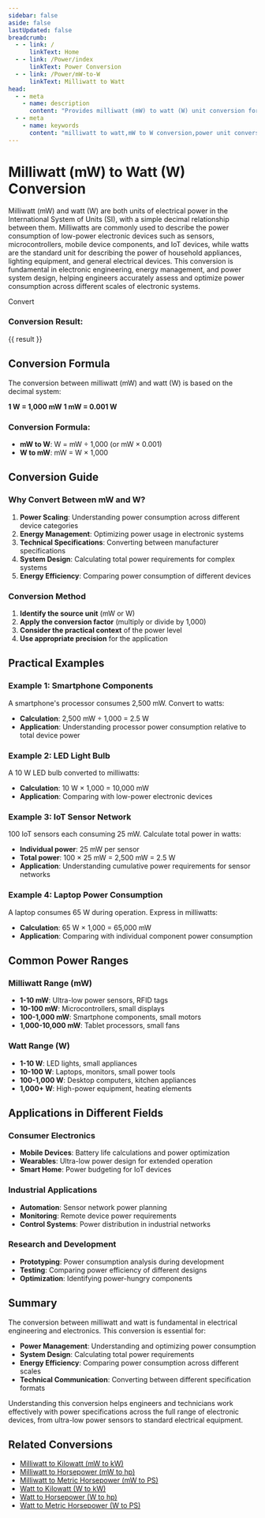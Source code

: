 ```yaml
---
sidebar: false
aside: false
lastUpdated: false
breadcrumb:
  - - link: /
      linkText: Home
  - - link: /Power/index
      linkText: Power Conversion
  - - link: /Power/mW-to-W
      linkText: Milliwatt to Watt
head:
  - - meta
    - name: description
      content: "Provides milliwatt (mW) to watt (W) unit conversion formulas and practical application scenarios, suitable for power analysis from low-power electronic devices to standard electrical equipment."
  - - meta
    - name: keywords
      content: "milliwatt to watt,mW to W conversion,power unit conversion formula,electronic devices,electrical equipment,power consumption,power unit conversion tool"
---
```

# Milliwatt (mW) to Watt (W) Conversion

Milliwatt (mW) and watt (W) are both units of electrical power in the International System of Units (SI), with a simple decimal relationship between them. Milliwatts are commonly used to describe the power consumption of low-power electronic devices such as sensors, microcontrollers, mobile device components, and IoT devices, while watts are the standard unit for describing the power of household appliances, lighting equipment, and general electrical devices. This conversion is fundamental in electronic engineering, energy management, and power system design, helping engineers accurately assess and optimize power consumption across different scales of electronic systems.

<script setup>
import { onMounted,reactive,inject ,ref  } from 'vue'
import { NButton,NForm ,NFormItem,NInput,NInputNumber,NSelect,NCard,useMessage ,NGrid ,NGi } from 'naive-ui'
import { defineClientComponent } from 'vitepress'
import { Power } from '../../files';
const convert = inject('convert')
const seoKey = [
  'milliwatt to watt', 'mW to W conversion', 'power unit conversion', 'electronic devices', 'electrical equipment',
  'power consumption', 'low power devices', 'energy management', 'power optimization', 'electronic engineering',
  'IoT devices', 'microcontrollers', 'power analysis', 'energy efficiency', 'electrical systems'
];
const options =  [
  { "label": "Milliwatt (mW)","value": "mW" },
  { "label": "Watt (W)","value": "W" }
];
const formRef = ref(null);
const rules = {
  number:{
    required: true,
    type: 'number',
    trigger: "blur",
    message: 'Please enter a number'
  },
  to:{
    required: true,
    trigger: "select",
    message: 'Please select conversion unit'
  },
  from:{
    required: true,
    trigger: "select",
    message: 'Please select source unit'
  }
}
const message = useMessage()
const formValue = reactive({
  number: 1,
  from: 'mW',
  to: 'W'
})
const result = ref('')
const handleValidateClick = (e) => {
  e.preventDefault()
  formRef.value?.validate((errors) => {
    if (!errors) {
      result.value = convert(formValue.number, formValue.from, formValue.to, Power)
    } else {
      console.log(errors)
      message.error('Invalid')
    }
  })
}
</script>

<NCard title="Milliwatt to Watt Converter">
<NForm ref="formRef" :model="formValue" :rules="rules">
<NGrid :cols="24" :x-gap="12">
<NGi :span="24">
<NFormItem path="number" label="Enter Value">
<NInputNumber v-model:value="formValue.number" placeholder="Enter the value to convert" />
</NFormItem>
</NGi>
<NGi :span="12">
<NFormItem path="from" label="From">
<NSelect v-model:value="formValue.from" placeholder="Select source unit" :options="options" />
</NFormItem>
</NGi>
<NGi :span="12">
<NFormItem path="to" label="To">
<NSelect v-model:value="formValue.to" placeholder="Select target unit" :options="options" />
</NFormItem>
</NGi>
<NGi :span="24">
<NFormItem>
<NButton type="primary" @click="handleValidateClick">
Convert
</NButton>
</NFormItem>
</NGi>
</NGrid>
</NForm>
<div v-if="result" style="margin-top: 20px;">
<h3>Conversion Result:</h3>
<p>{{ result }}</p>
</div>
</NCard>

## Conversion Formula

The conversion between milliwatt (mW) and watt (W) is based on the decimal system:

**1 W = 1,000 mW**
**1 mW = 0.001 W**

### Conversion Formula:
- **mW to W**: W = mW ÷ 1,000 (or mW × 0.001)
- **W to mW**: mW = W × 1,000

## Conversion Guide

### Why Convert Between mW and W?

1. **Power Scaling**: Understanding power consumption across different device categories
2. **Energy Management**: Optimizing power usage in electronic systems
3. **Technical Specifications**: Converting between manufacturer specifications
4. **System Design**: Calculating total power requirements for complex systems
5. **Energy Efficiency**: Comparing power consumption of different devices

### Conversion Method

1. **Identify the source unit** (mW or W)
2. **Apply the conversion factor** (multiply or divide by 1,000)
3. **Consider the practical context** of the power level
4. **Use appropriate precision** for the application

## Practical Examples

### Example 1: Smartphone Components
A smartphone's processor consumes 2,500 mW. Convert to watts:
- **Calculation**: 2,500 mW ÷ 1,000 = 2.5 W
- **Application**: Understanding processor power consumption relative to total device power

### Example 2: LED Light Bulb
A 10 W LED bulb converted to milliwatts:
- **Calculation**: 10 W × 1,000 = 10,000 mW
- **Application**: Comparing with low-power electronic devices

### Example 3: IoT Sensor Network
100 IoT sensors each consuming 25 mW. Calculate total power in watts:
- **Individual power**: 25 mW per sensor
- **Total power**: 100 × 25 mW = 2,500 mW = 2.5 W
- **Application**: Understanding cumulative power requirements for sensor networks

### Example 4: Laptop Power Consumption
A laptop consumes 65 W during operation. Express in milliwatts:
- **Calculation**: 65 W × 1,000 = 65,000 mW
- **Application**: Comparing with individual component power consumption

## Common Power Ranges

### Milliwatt Range (mW)
- **1-10 mW**: Ultra-low power sensors, RFID tags
- **10-100 mW**: Microcontrollers, small displays
- **100-1,000 mW**: Smartphone components, small motors
- **1,000-10,000 mW**: Tablet processors, small fans

### Watt Range (W)
- **1-10 W**: LED lights, small appliances
- **10-100 W**: Laptops, monitors, small power tools
- **100-1,000 W**: Desktop computers, kitchen appliances
- **1,000+ W**: High-power equipment, heating elements

## Applications in Different Fields

### Consumer Electronics
- **Mobile Devices**: Battery life calculations and power optimization
- **Wearables**: Ultra-low power design for extended operation
- **Smart Home**: Power budgeting for IoT devices

### Industrial Applications
- **Automation**: Sensor network power planning
- **Monitoring**: Remote device power requirements
- **Control Systems**: Power distribution in industrial networks

### Research and Development
- **Prototyping**: Power consumption analysis during development
- **Testing**: Comparing power efficiency of different designs
- **Optimization**: Identifying power-hungry components

## Summary

The conversion between milliwatt and watt is fundamental in electrical engineering and electronics. This conversion is essential for:

- **Power Management**: Understanding and optimizing power consumption
- **System Design**: Calculating total power requirements
- **Energy Efficiency**: Comparing power consumption across different scales
- **Technical Communication**: Converting between different specification formats

Understanding this conversion helps engineers and technicians work effectively with power specifications across the full range of electronic devices, from ultra-low power sensors to standard electrical equipment.

## Related Conversions

- [Milliwatt to Kilowatt (mW to kW)](/Power/mW-to-kW)
- [Milliwatt to Horsepower (mW to hp)](/Power/mW-to-hp)
- [Milliwatt to Metric Horsepower (mW to PS)](/Power/mW-to-PS)
- [Watt to Kilowatt (W to kW)](/Power/W-to-kW)
- [Watt to Horsepower (W to hp)](/Power/W-to-hp)
- [Watt to Metric Horsepower (W to PS)](/Power/W-to-PS)